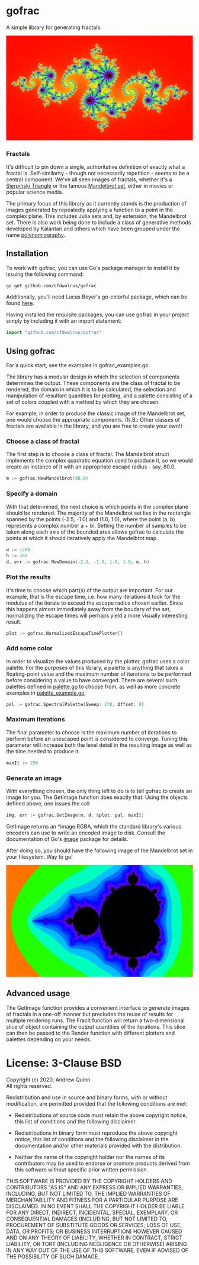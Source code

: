 # gofrac
A simple library for generating fractals.

![Julia set](doc/julia.png)

### Fractals

It's difficult to pin down a single, authoritative definition of exactly what a
fractal is. Self-similarity - though not necessarily repetition - seems to be a
central component. We've all seen images of fractals, whether it's a [Sierpiński
Triangle][sierpinski] or the famous [Mandelbrot set][mandel], either in movies
or popular science media.

The primary focus of this library as it currently stands is the production of
images generated by repeatedly applying a function to a point in the complex
plane. This includes Julia sets and, by extension, the Mandelbrot set. There is
also work being done to include a class of generative methods developed by
Kalantari and others which have been grouped under the name
[polynomiography][poly].

## Installation

To work with gofrac, you can use Go's package manager to install it by issuing
the following command:

```bash
go get github.com/cfdwalrus/gofrac
```

Additionally, you'll need Lucas Beyer's go-colorful package, which can be
found [here][colorful].

Having installed the requisite packages, you can use gofrac in your project
simply by including it with an import statement:

```go
import "github.com/cfdwalrus/gofrac"
```

## Using gofrac

For a quick start, see the examples in gofrac_examples.go.

The library has a modular design in which the selection of components
determines the output. These components are the class of fractal to be rendered,
the domain in which it is to be calculated, the selection and manipulation of
resultant quantities for plotting, and a palette consisting of a set of colors
coupled with a method by which they are chosen.

For example, in order to produce the classic image of the Mandelbrot set, one
would choose the appropriate components. (N.B.: Other classes of fractals are
available in the library, and you are free to create your own!)

### Choose a class of fractal

The first step is to choose a class of fractal. The Mandelbrot struct
implements the complex quadratic equation used to produce it, so we would
create an instance of it with an appropriate escape radius - say, 80.0. 

```go
m := gofrac.NewMandelbrot(80.0)
```

### Specify a domain

With that determined, the next choice is which points in the complex plane
should be rendered. The majority of the Mandelbrot set lies in the rectangle
spanned by the points (-2.5, -1.0) and (1.0, 1.0), where the point (a, b)
represents a complex number a + bi. Setting the number of samples to be taken
along each axis of the bounded area allows gofrac to calculate the points at
which it should iteratively apply the Mandelbrot map.

```go
w := 1280
h := 768
d, err := gofrac.NewDomain(-2.5, -1.0, 1.0, 1.0, w, h)
```

### Plot the results

It's time to choose which part(s) of the output are important. For our example,
that is the escape time, i.e. how many iterations it took for the modulus of
the iterate to exceed the escape radius chosen earlier. Since this happens
almost immediately away from the boudary of the set, normalizing the escape
times will perhaps yield a more visually interesting result.

```go
plot := gofrac.NormalizedEscapeTimePlotter{}
```

### Add some color

In order to visualize the values produced by the plotter, gofrac uses a color
palette. For the purposes of this library, a palette is anything that takes a
floating-point value and the maximum number of iterations to be performed
before considering a value to have converged. There are several such palettes
defined in [palette.go](palette.go) to choose from, as well as more concrete
examples in [palette_example.go](palette_example.go).

```go
pal := gofrac.SpectralPalette{Sweep: 270, Offset: 0}
```

### Maximum iterations

The final parameter to choose is the maximum number of iterations to perform
before an unescaped point is considered to converge. Tuning this parameter will
increase both the level detail in the resulting image as well as the time
needed to produce it.

```go
maxIt := 250
```

### Generate an image

With everything chosen, the only thing left to do is to tell gofrac to create
an image for you. The GetImage function does exactly that. Using the objects
defined above, one issues the call

```go
img, err := gofrac.GetImage(m, d, &plot, pal, maxIt)
```

GetImage returns an *image.RGBA, which the standard library's various encoders
can use to write an encoded image to disk. Consult the documentation of Go's
[image][go-image] package for details.

After doing so, you should have the following image of the Mandelbrot set in
your filesystem. Way to go!

![Mandelbrot set](doc/mandel.png)

## Advanced usage

The GetImage function provides a convenient interface to generate images of
fractals in a one-off manner but precludes the reuse of results for multiple
rendering runs. The FracIt function will return a two-dimensional slice of
object containing the output quantities of the iterations. This slice can
then be passed to the Render function with different plotters and palettes
depending on your needs.



License: 3-Clause BSD
===================

Copyright (c) 2020, Andrew Quinn\
All rights reserved.

Redistribution and use in source and binary forms, with or without
modification, are permitted provided that the following conditions are met:

- Redistributions of source code must retain the above copyright notice, this
  list of conditions and the following disclaimer.
  
- Redistributions in binary form must reproduce the above copyright notice,
  this list of conditions and the following disclaimer in the documentation
  and/or other materials provided with the distribution.
  
- Neither the name of the copyright holder nor the names of its contributors may
  be used to endorse or promote products derived from this software without
  specific prior written permission.

THIS SOFTWARE IS PROVIDED BY THE COPYRIGHT HOLDERS AND CONTRIBUTORS "AS IS" AND
ANY EXPRESS OR IMPLIED WARRANTIES, INCLUDING, BUT NOT LIMITED TO, THE IMPLIED
WARRANTIES OF MERCHANTABILITY AND FITNESS FOR A PARTICULAR PURPOSE ARE
DISCLAIMED. IN NO EVENT SHALL THE COPYRIGHT HOLDER BE LIABLE FOR ANY
DIRECT, INDIRECT, INCIDENTAL, SPECIAL, EXEMPLARY, OR CONSEQUENTIAL DAMAGES
(INCLUDING, BUT NOT LIMITED TO, PROCUREMENT OF SUBSTITUTE GOODS OR SERVICES;
LOSS OF USE, DATA, OR PROFITS; OR BUSINESS INTERRUPTION) HOWEVER CAUSED AND
ON ANY THEORY OF LIABILITY, WHETHER IN CONTRACT, STRICT LIABILITY, OR TORT
(INCLUDING NEGLIGENCE OR OTHERWISE) ARISING IN ANY WAY OUT OF THE USE OF THIS
SOFTWARE, EVEN IF ADVISED OF THE POSSIBILITY OF SUCH DAMAGE.


[colorful]: https://github.com/lucasb-eyer/go-colorful/blob/master/README.md
[go-image]: https://golang.org/pkg/image/
[mandel]: https://en.wikipedia.org/wiki/Mandelbrot_set
[poly]: https://www.cs.rutgers.edu/~kalantar/polynomiography/index.html
[sierpinski]: https://en.wikipedia.org/wiki/Sierpi%C5%84ski_triangle
